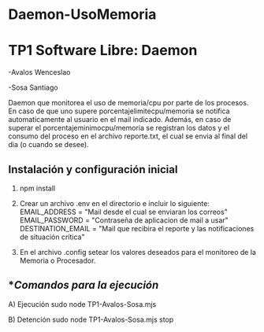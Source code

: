 # Daemon-UsoMemoria

# **TP1 Software Libre: Daemon**
-Avalos Wenceslao

-Sosa Santiago

  Daemon que monitorea el uso de memoria/cpu por parte de los procesos. En caso de que uno supere porcentajelimitecpu/memoria se notifica automaticamente al usuario en el mail indicado. Además, en caso de superar el porcentajeminimocpu/memoria se registran los datos y el consumo del proceso en el archivo reporte.txt, el cual se envia al final del dia (o cuando se desee).

## **Instalación y configuración inicial**

1) npm install
   
2) Crear un archivo .env en el directorio e incluir lo siguiente:
EMAIL_ADDRESS = "Mail desde el cual se enviaran los correos"
EMAIL_PASSWORD = "Contraseña de aplicacion de mail a usar"
DESTINATION_EMAIL = "Mail que recibira el reporte y las notificaciones de situación crítica"

3) En el archivo .config setear los valores deseados para el monitoreo de la Memoria o Procesador.

## **Comandos para la ejecución*
A) Ejecución
sudo node TP1-Avalos-Sosa.mjs

B) Detención
sudo node TP1-Avalos-Sosa.mjs stop
